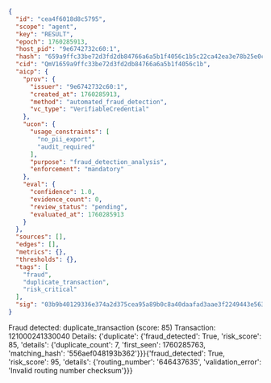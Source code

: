 ```json
{
  "id": "cea4f6018d8c5795",
  "scope": "agent",
  "key": "RESULT",
  "epoch": 1760285913,
  "host_pid": "9e6742732c60:1",
  "hash": "659a9ffc33be72d3fd2db84766a6a5b1f4056c1b5c22ca42ea3e78b25e0c900f",
  "cid": "QmV1659a9ffc33be72d3fd2db84766a6a5b1f4056c1b",
  "aicp": {
    "prov": {
      "issuer": "9e6742732c60:1",
      "created_at": 1760285913,
      "method": "automated_fraud_detection",
      "vc_type": "VerifiableCredential"
    },
    "ucon": {
      "usage_constraints": [
        "no_pii_export",
        "audit_required"
      ],
      "purpose": "fraud_detection_analysis",
      "enforcement": "mandatory"
    },
    "eval": {
      "confidence": 1.0,
      "evidence_count": 0,
      "review_status": "pending",
      "evaluated_at": 1760285913
    }
  },
  "sources": [],
  "edges": [],
  "metrics": {},
  "thresholds": {},
  "tags": [
    "fraud",
    "duplicate_transaction",
    "risk_critical"
  ],
  "sig": "03b9b40129336e374a2d375cea95a89b0c8a40daafad3aae3f2249443e5636e1"
}
```

Fraud detected: duplicate_transaction (score: 85)
Transaction: 121000241330040
Details: {'duplicate': {'fraud_detected': True, 'risk_score': 85, 'details': {'duplicate_count': 7, 'first_seen': 1760285763, 'matching_hash': '556aef048193b362'}}}{'fraud_detected': True, 'risk_score': 95, 'details': {'routing_number': '646437635', 'validation_error': 'Invalid routing number checksum'}}}